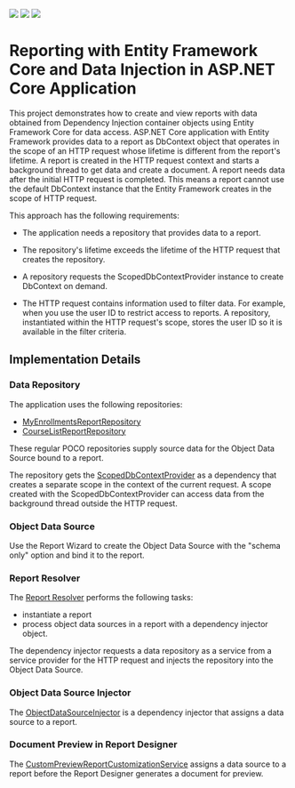 <!-- default badges list -->
![](https://img.shields.io/endpoint?url=https://codecentral.devexpress.com/api/v1/VersionRange/258774657/2019.2)
[![](https://img.shields.io/badge/Open_in_DevExpress_Support_Center-FF7200?style=flat-square&logo=DevExpress&logoColor=white)](https://supportcenter.devexpress.com/ticket/details/T883610)
[![](https://img.shields.io/badge/📖_How_to_use_DevExpress_Examples-e9f6fc?style=flat-square)](https://docs.devexpress.com/GeneralInformation/403183)
<!-- default badges end -->
# Reporting with Entity Framework Core and Data Injection in ASP.NET Core Application

This project demonstrates how to create and view reports with data obtained from Dependency Injection container objects using Entity Framework Core for data access. ASP.NET Core application with Entity Framework provides data to a report as DbContext object that operates in the scope of an HTTP request whose lifetime is different from the report's lifetime. A report is created in the HTTP request context and starts a background thread to get data and create a document. A report needs data after the initial HTTP request is completed. This means a report cannot use the default DbContext instance that the Entity Framework creates in the scope of HTTP request.

This approach has the following requirements:

- The application needs a repository that provides data to a report.

- The repository's lifetime exceeds the lifetime of the HTTP request that creates the repository.

- A repository requests the ScopedDbContextProvider instance to create DbContext on demand.

- The HTTP request contains information used to filter data. For example, when you use the user ID to restrict access to reports. A repository, instantiated within the HTTP request's scope, stores the user ID so it is available in the filter criteria. 

## Implementation Details

### Data Repository

The application uses the following repositories:
* [MyEnrollmentsReportRepository](CS/xrefcoredemo/Services/MyEnrollmentsReportRepository.cs)
* [CourseListReportRepository](CS/xrefcoredemo/Services/CourseListReportRepository.cs)

These regular POCO repositories supply source data for the Object Data Source bound to a report.

The repository gets the [ScopedDbContextProvider](CS/xrefcoredemo/Services/ScopedDbContextProvider.cs) as a dependency that creates a separate scope in the context of the current request. A scope created with the ScopedDbContextProvider can access data from the background thread outside the HTTP request.


### Object Data Source

Use the Report Wizard to create the Object Data Source with the "schema only" option and bind it to the report.

### Report Resolver

The [Report Resolver](CS/xrefcoredemo/Services/WebDocumentViewerReportResolver.cs) performs the following tasks:

- instantiate a report
- process object data sources in a report with a dependency injector object.

The dependency injector requests a data repository as a service from a service provider for the HTTP request and injects the repository into the Object Data Source.

### Object Data Source Injector

The [ObjectDataSourceInjector](CS/xrefcoredemo/Services/ObjectDataSourceInjector.cs) is a dependency injector that assigns a data source to a report.

### Document Preview in Report Designer

The [CustomPreviewReportCustomizationService](CS/xrefcoredemo/Services/CustomPreviewReportCustomizationService.cs) assigns a data source to a report before the Report Designer generates a document for preview.
 
